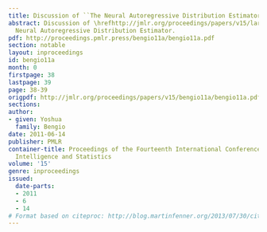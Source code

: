 ```yaml
---
title: Discussion of ``The Neural Autoregressive Distribution Estimator''
abstract: Discussion of \hrefhttp://jmlr.org/proceedings/papers/v15/larochelle11a.htmlThe
  Neural Autoregressive Distribution Estimator.
pdf: http://proceedings.pmlr.press/bengio11a/bengio11a.pdf
section: notable
layout: inproceedings
id: bengio11a
month: 0
firstpage: 38
lastpage: 39
page: 38-39
origpdf: http://jmlr.org/proceedings/papers/v15/bengio11a/bengio11a.pdf
sections: 
author:
- given: Yoshua
  family: Bengio
date: 2011-06-14
publisher: PMLR
container-title: Proceedings of the Fourteenth International Conference on Artificial
  Intelligence and Statistics
volume: '15'
genre: inproceedings
issued:
  date-parts:
  - 2011
  - 6
  - 14
# Format based on citeproc: http://blog.martinfenner.org/2013/07/30/citeproc-yaml-for-bibliographies/
---
```

